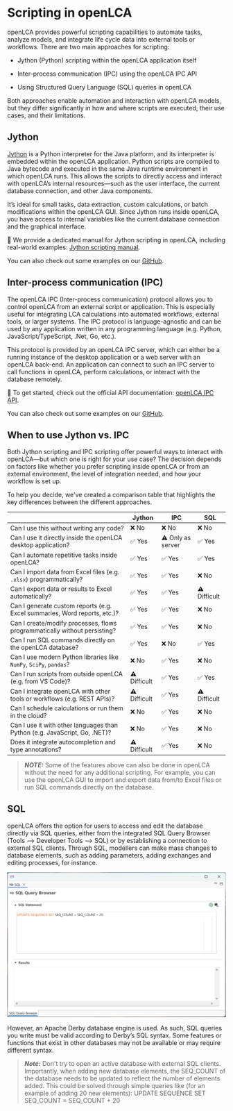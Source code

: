 # Scripting in openLCA

openLCA provides powerful scripting capabilities to automate tasks, analyze models, and integrate
life cycle data into external tools or workflows. There are two main approaches for scripting:

- Jython (Python) scripting within the openLCA application itself

- Inter-process communication (IPC) using the openLCA IPC API

- Using Structured Query Language (SQL) queries in openLCA

Both approaches enable automation and interaction with openLCA models, but they differ significantly
in how and where scripts are executed, their use cases, and their limitations.

## Jython

[Jython](https://www.jython.org/) is a Python interpreter for the Java platform, and its interpreter
is embedded within the openLCA application. Python scripts are compiled to Java bytecode and
executed in the same Java runtime environment in which openLCA runs. This allows the scripts to
directly access and interact with openLCA’s internal resources—such as the user interface, the
current database connection, and other Java components.

It’s ideal for small tasks, data extraction, custom calculations, or batch modifications within the
openLCA GUI. Since Jython runs inside openLCA, you have access to internal variables like the
current database connection and the graphical interface.

📘 We provide a dedicated manual for Jython scripting in openLCA, including real-world examples:
[Jython scripting manual](https://greendelta.github.io/openLCAJython-manual/).

You can also check out some examples on our
[GitHub](https://github.com/GreenDelta/openlca-python-examples/tree/main/Jython).

## Inter-process communication (IPC)

The openLCA IPC (Inter-process communication) protocol allows you to control openLCA from an
external script or application. This is especially useful for integrating LCA calculations into
automated workflows, external tools, or larger systems. The IPC protocol is language-agnostic and
can be used by any application written in any programming language (e.g. Python,
JavaScript/TypeScript, .Net, Go, etc.).

This protocol is provided by an openLCA IPC server, which can either be a running instance of the
desktop application or a web server with an openLCA back-end. An application can connect to such an
IPC server to call functions in openLCA, perform calculations, or interact with the database
remotely.

📘 To get started, check out the official API documentation:
[openLCA IPC API](https://greendelta.github.io/openLCA-ApiDoc/).

You can also check out some examples on our
[GitHub](https://github.com/GreenDelta/openlca-python-examples/tree/main/Python%20IPC).

## When to use Jython vs. IPC

Both Jython scripting and IPC scripting offer powerful ways to interact with openLCA—but which one
is right for your use case? The decision depends on factors like whether you prefer scripting inside
openLCA or from an external environment, the level of integration needed, and how your workflow is
set up.

To help you decide, we've created a comparison table that highlights the key differences between the
different approaches.

|                                                                            | Jython       | IPC               | SQL               |
| -------------------------------------------------------------------------- | ------------ | ----------------- | ----------------- |
| Can I use this without writing any code?                                   | ❌ No        | ❌ No             | ❌ No            |
| Can I use it directly inside the openLCA desktop application?              | ✅ Yes       | ⚠️ Only as server |✅ Yes            |
| Can I automate repetitive tasks inside openLCA?                            | ✅ Yes       | ✅ Yes            |✅ Yes            |
| Can I import data from Excel files (e.g. `.xlsx`) programmatically?        | ✅ Yes       | ✅ Yes            |❌ No             |
| Can I export data or results to Excel automatically?                       | ✅ Yes       | ✅ Yes            | ⚠️ Difficult     |
| Can I generate custom reports (e.g. Excel summaries, Word reports, etc.)?  | ✅ Yes       | ✅ Yes            |  ❌ No           |
| Can I create/modify processes, flows programmatically without persisting?  | ✅ Yes       | ✅ Yes            |  ❌ No          |
| Can I run SQL commands directly on the openLCA database?                   | ✅ Yes       | ❌ No             | ✅ Yes       |
| Can I use modern Python libraries like `NumPy`, `SciPy`, `pandas`?         | ❌ No        | ✅ Yes            | ❌ No        |
| Can I run scripts from outside openLCA (e.g. from VS Code)?                | ⚠️ Difficult | ✅ Yes            |  ✅ Yes            | 
| Can I integrate openLCA with other tools or workflows (e.g. REST APIs)?    | ⚠️ Difficult | ✅ Yes            | ⚠️ Difficult |
| Can I schedule calculations or run them in the cloud?                      | ❌ No        | ✅ Yes            |  ❌ No        |
| Can I use it with other languages than Python (e.g. JavaScript, Go, .NET)? | ❌ No        | ✅ Yes            | ❌ No        |
| Does it integrate autocompletion and type annotations?                     | ⚠️ Difficult | ✅ Yes            | ❌ No        |

> **_NOTE:_** Some of the features above can also be done in openLCA without the need for any
> additional scripting. For example, you can use the openLCA GUI to import and export data from/to
> Excel files or run SQL commands directly on the database.

## SQL

openLCA offers the option for users to access and edit the database directly via SQL queries, either from the integrated SQL Query Browser (Tools --> Developer Tools --> SQL) or by establishing a connection to external SQL clients. Through SQL, modellers can make mass changes to database elements, such as adding parameters, adding exchanges and editing processes, for instance. 

![](../media/SQL_browser.png)  

However, an Apache Derby database engine is used. As such, SQL queries you write must be valid according to Derby’s SQL syntax. Some features or functions that exist in other databases may not be available or may require different syntax.


>**_Note:_** Don't try to open an active database with external SQL clients. Importantly, when adding new database elements, the SEQ_COUNT of the database needs to be updated to reflect the number of elements added. This could be solved through simple queries like (for an example of adding 20 new elements): UPDATE SEQUENCE SET SEQ_COUNT = SEQ_COUNT + 20
